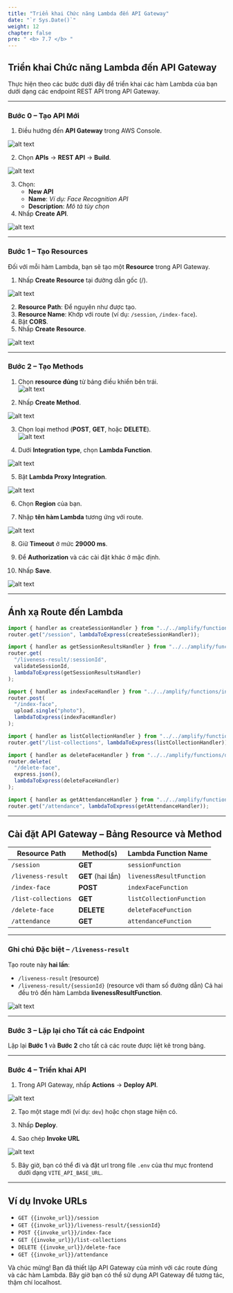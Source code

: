 ```yaml
---
title: "Triển khai Chức năng Lambda đến API Gateway"
date: "`r Sys.Date()`"
weight: 12
chapter: false
pre: " <b> 7.7 </b> "
---
```


## Triển khai Chức năng Lambda đến API Gateway

Thực hiện theo các bước dưới đây để triển khai các hàm Lambda của bạn dưới dạng các endpoint REST API trong API Gateway.

---

### Bước 0 – Tạo API Mới

1. Điều hướng đến **API Gateway** trong AWS Console.

![alt text](image.png)

2. Chọn **APIs** → **REST API** → **Build**.

![alt text](image-1.png)

3. Chọn:
   - **New API**
   - **Name**: _Ví dụ: Face Recognition API_
   - **Description**: _Mô tả tùy chọn_
4. Nhấp **Create API**.

![alt text](image-2.png)

---

### Bước 1 – Tạo Resources

Đối với mỗi hàm Lambda, bạn sẽ tạo một **Resource** trong API Gateway.

1. Nhấp **Create Resource** tại đường dẫn gốc (/).

![alt text](image-3.png)

2. **Resource Path**: Để nguyên như được tạo.
3. **Resource Name**: Khớp với route (ví dụ: `/session`, `/index-face`).
4. Bật **CORS**.
5. Nhấp **Create Resource**.

![alt text](image-4.png)

---

### Bước 2 – Tạo Methods

1. Chọn **resource đúng** từ bảng điều khiển bên trái.  
   ![alt text](image-5.png)

2. Nhấp **Create Method**.

![alt text](image-6.png)

3. Chọn loại method (**POST**, **GET**, hoặc **DELETE**).  
   ![alt text](image-7.png)

4. Dưới **Integration type**, chọn **Lambda Function**.

![alt text](image-8.png)

5. Bật **Lambda Proxy Integration**.

![alt text](image-9.png)

6. Chọn **Region** của bạn.

7. Nhập **tên hàm Lambda** tương ứng với route.

![alt text](image-10.png)

8. Giữ **Timeout** ở mức **29000 ms**.

9. Để **Authorization** và các cài đặt khác ở mặc định.

10. Nhấp **Save**.

![alt text](image-11.png)

---

## Ánh xạ Route đến Lambda

```javascript
import { handler as createSessionHandler } from "../../amplify/functions/sessionFunction/handler.js";
router.get("/session", lambdaToExpress(createSessionHandler));

import { handler as getSessionResultsHandler } from "../../amplify/functions/livenessResultFunction/handler.js";
router.get(
  "/liveness-result/:sessionId",
  validateSessionId,
  lambdaToExpress(getSessionResultsHandler)
);

import { handler as indexFaceHandler } from "../../amplify/functions/indexFaceFunction/handler.js";
router.post(
  "/index-face",
  upload.single("photo"),
  lambdaToExpress(indexFaceHandler)
);

import { handler as listCollectionHandler } from "../../amplify/functions/listCollectionFunction/handler.js";
router.get("/list-collections", lambdaToExpress(listCollectionHandler));

import { handler as deleteFaceHandler } from "../../amplify/functions/deleteFaceFunction/handler.js";
router.delete(
  "/delete-face",
  express.json(),
  lambdaToExpress(deleteFaceHandler)
);

import { handler as getAttendanceHandler } from "../../amplify/functions/attendanceFunction/handler.js";
router.get("/attendance", lambdaToExpress(getAttendanceHandler));
```

---

## Cài đặt API Gateway – Bảng Resource và Method

| Resource Path       | Method(s)         | Lambda Function Name     |
| ------------------- | ----------------- | ------------------------ |
| `/session`          | **GET**           | `sessionFunction`        |
| `/liveness-result`  | **GET** (hai lần) | `livenessResultFunction` |
| `/index-face`       | **POST**          | `indexFaceFunction`      |
| `/list-collections` | **GET**           | `listCollectionFunction` |
| `/delete-face`      | **DELETE**        | `deleteFaceFunction`     |
| `/attendance`       | **GET**           | `attendanceFunction`     |

---

### Ghi chú Đặc biệt – `/liveness-result`

Tạo route này **hai lần**:

- `/liveness-result` (resource)
- `/liveness-result/{sessionId}` (resource với tham số đường dẫn)
  Cả hai đều trỏ đến hàm Lambda **livenessResultFunction**.

![alt text](image-12.png)

---

### Bước 3 – Lặp lại cho Tất cả các Endpoint

Lặp lại **Bước 1** và **Bước 2** cho tất cả các route được liệt kê trong bảng.

---

### Bước 4 – Triển khai API

1. Trong API Gateway, nhấp **Actions** → **Deploy API**.

![alt text](image-13.png)

2. Tạo một stage mới (ví dụ: `dev`) hoặc chọn stage hiện có.

3. Nhấp **Deploy**.

4. Sao chép **Invoke URL**

![alt text](image-14.png)

5. Bây giờ, bạn có thể đi và đặt url trong file `.env` của thư mục frontend dưới dạng `VITE_API_BASE_URL`.

---

## Ví dụ Invoke URLs

- `GET {{invoke_url}}/session`
- `GET {{invoke_url}}/liveness-result/{sessionId}`
- `POST {{invoke_url}}/index-face`
- `GET {{invoke_url}}/list-collections`
- `DELETE {{invoke_url}}/delete-face`
- `GET {{invoke_url}}/attendance`

Và chúc mừng! Bạn đã thiết lập API Gateway của mình với các route đúng và các hàm Lambda. Bây giờ bạn có thể sử dụng API Gateway để tương tác, thậm chí localhost.
